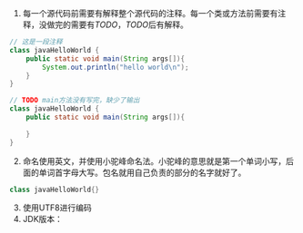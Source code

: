 1. 每一个源代码前需要有解释整个源代码的注释。每一个类或方法前需要有注释，没做完的需要有*TODO*，*TODO*后有解释。
```java
// 这是一段注释
class javaHelloWorld {
    public static void main(String args[]){
        System.out.println("hello world\n");
    }
}

// TODO main方法没有写完，缺少了输出
class javaHelloWorld {
    public static void main(String args[]){
        
    }
}
```

2. 命名使用英文，并使用小驼峰命名法。小驼峰的意思就是第一个单词小写，后面的单词首字母大写。包名就用自己负责的部分的名字就好了。
```java
class javaHelloWorld{}
```

3. 使用UTF8进行编码
4. JDK版本：